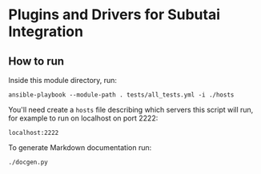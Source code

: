 Plugins and Drivers for Subutai Integration
===========================================

How to run
-----------

Inside this module directory, run: 

`ansible-playbook --module-path . tests/all_tests.yml -i ./hosts`

You'll need create a `hosts` file describing which servers this script will run, for example to run on localhost on port 2222: 

`localhost:2222`

To generate Markdown documentation run:

`./docgen.py`